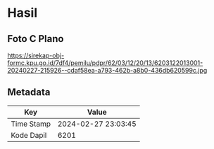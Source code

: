 # Hasil

## Foto C Plano

https://sirekap-obj-formc.kpu.go.id/7df4/pemilu/pdpr/62/03/12/20/13/6203122013001-20240227-215926--cdaf58ea-a793-462b-a8b0-436db620599c.jpg


## Metadata

| Key        | Value               |
| ---------- | ------------------- |
| Time Stamp | 2024-02-27 23:03:45 |
| Kode Dapil | 6201                |



